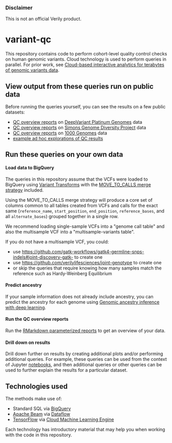 ### Disclaimer

This is not an official Verily product.

variant-qc
==========

This repository contains code to perform cohort-level quality control checks on human genomic variants. Cloud technology is used to perform queries in parallel. For prior work, see [Cloud-based interactive analytics for terabytes of genomic variants data](https://academic.oup.com/bioinformatics/article/33/23/3709/4036385).

View output from these queries run on public data
--------------------------------------------------

Before running the queries yourself, you can see the results on a few public datasets:

* [QC overview reports](https://console.cloud.google.com/storage/genomics-public-data/platinum-genomes/reports) on [DeepVariant Platinum Genomes](https://cloud.google.com/genomics/docs/public-datasets/illumina-platinum-genomes) data
* [QC overview reports](https://console.cloud.google.com/storage/genomics-public-data/simons-genome-diversity-project/reports) on [Simons Genome Diversity Project](https://cloud.google.com/genomics/docs/public-datasets/simons) data
* [QC overview reports](https://console.cloud.google.com/storage/genomics-public-data/1000-genomes-phase-3/reports) on [1000 Genomes](https://cloud.google.com/genomics/docs/public-datasets/1000-genomes) data
* [example ad hoc explorations of QC results](./notebooks)

Run these queries on your own data
----------------------------------

#### Load data to BigQuery

The queries in this repository assume that the VCFs were loaded to BigQuery using [Variant Transforms](https://cloud.google.com/genomics/docs/how-tos/load-variants) with the [MOVE_TO_CALLS merge strategy](https://github.com/googlegenomics/gcp-variant-transforms/blob/master/docs/variant_merging.md#move_to_calls-strategy) included.

Using the MOVE_TO_CALLS merge strategy will produce a core set of columns common to all tables created from VCFs and calls for the exact same (`reference_name`, `start_position`, `end_position`, `reference_bases`, and all `alternate_bases`) grouped together in a single row.

We recommend loading single-sample VCFs into a "genome call table" and also the multisample VCF into a "multisample-variants table".

If you do not have a multisample VCF, you could:

* use https://github.com/gatk-workflows/gatk4-germline-snps-indels#joint-discovery-gatk- to create one
* use https://github.com/verilylifesciences/joint-genotype to create one
* or skip the queries that require knowing how many samples match the reference such as Hardy-Weinberg Equilibrium

#### Predict ancestry

If your sample information does not already include ancestry, you can predict the ancestry for each genome using [Genomic ancestry inference with deep learning](https://cloud.google.com/blog/big-data/2017/09/genomic-ancestry-inference-with-deep-learning).

#### Run the QC overview reports

Run the [RMarkdown parameterized reports](https://bookdown.org/yihui/rmarkdown/parameterized-reports.html) to get an overview of your data.

#### Drill down on results

Drill down further on results by creating additional plots and/or performing additional queries. For example, these queries can be used from the context of Jupyter [notebooks](./notebooks), and then additional queries or other queries can be used to further explain the results for a particular dataset.

Technologies used
-----------------

The methods make use of:

  * Standard SQL via [BigQuery](https://cloud.google.com/bigquery/docs/)
  * [Apache Beam](https://beam.apache.org/) via [Dataflow](https://cloud.google.com/dataflow/docs/)
  * [TensorFlow](https://www.tensorflow.org/) via [Cloud Machine Learning Engine](https://cloud.google.com/ml-engine/docs/)

Each technology has introductory material that may help you when working with the code in this repository.
